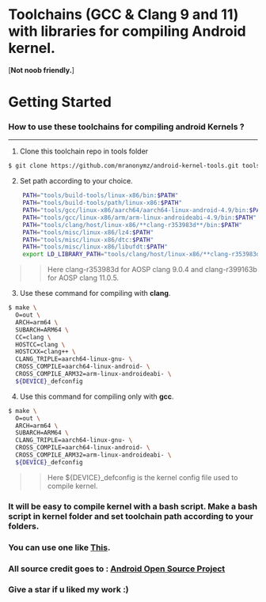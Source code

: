 # Toolchains (GCC & Clang 9 and 11) with libraries for compiling Android kernel.
  [**Not noob friendly.**]

Getting Started
==================================================

### How to use these toolchains for compiling android Kernels ?
--------
1. Clone this toolchain repo in tools folder
```bash
$ git clone https://github.com/mranonymz/android-kernel-tools.git tools
```
2. Set path according to your choice.

```bash
	PATH="tools/build-tools/linux-x86/bin:$PATH"
	PATH="tools/build-tools/path/linux-x86:$PATH"
	PATH="tools/gcc/linux-x86/aarch64/aarch64-linux-android-4.9/bin:$PATH"
	PATH="tools/gcc/linux-x86/arm/arm-linux-androideabi-4.9/bin:$PATH"
	PATH="tools/clang/host/linux-x86/**clang-r353983d**/bin:$PATH"
	PATH="tools/misc/linux-x86/lz4:$PATH"
	PATH="tools/misc/linux-x86/dtc:$PATH"
	PATH="tools/misc/linux-x86/libufdt:$PATH"
	export LD_LIBRARY_PATH="tools/clang/host/linux-x86/**clang-r353983d**/lib64:$LD_LIBRARY_PATH"
```
>> Here clang-r353983d for AOSP clang 9.0.4
>> and clang-r399163b for AOSP clang 11.0.5.
3. Use these command for compiling with **clang**.
```bash
$ make \
  O=out \
  ARCH=arm64 \
  SUBARCH=ARM64 \
  CC=clang \
  HOSTCC=clang \
  HOSTCXX=clang++ \
  CLANG_TRIPLE=aarch64-linux-gnu- \
  CROSS_COMPILE=aarch64-linux-android- \
  CROSS_COMPILE_ARM32=arm-linux-androideabi- \
  ${DEVICE}_defconfig
```
4. Use this command for compiling only with **gcc**.
```bash
$ make \
  O=out \
  ARCH=arm64 \
  SUBARCH=ARM64 \
  CLANG_TRIPLE=aarch64-linux-gnu- \
  CROSS_COMPILE=aarch64-linux-android- \
  CROSS_COMPILE_ARM32=arm-linux-androideabi- \
  ${DEVICE}_defconfig
```

>> Here ${DEVICE}_defconfig is the kernel config file used to compile kernel.

### It will be easy to compile kernel with a bash script. Make a bash script in kernel folder and set toolchain path according to your folders.
### You can use one like [**This**](https://github.com/pkm774/kernel_asus_sdm660/blob/ten/build.sh).

### All source credit goes to : [**Android Open Source Project**](https://source.android.com)
### Give a star if u liked my work :)
